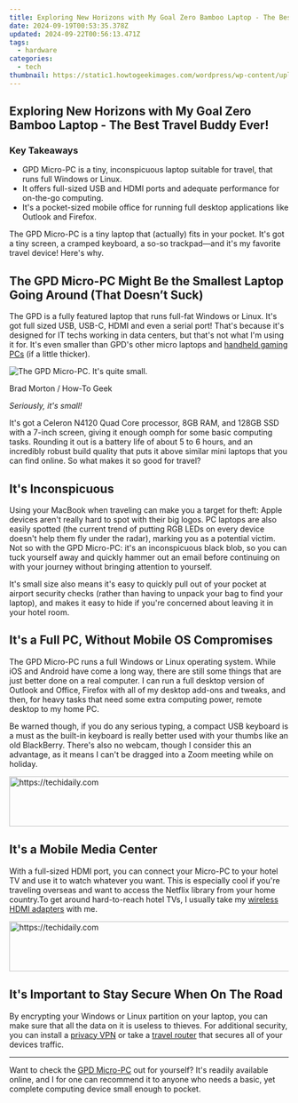 ```yaml
---
title: Exploring New Horizons with My Goal Zero Bamboo Laptop - The Best Travel Buddy Ever!
date: 2024-09-19T00:53:35.378Z
updated: 2024-09-22T00:56:13.471Z
tags:
  - hardware
categories:
  - tech
thumbnail: https://static1.howtogeekimages.com/wordpress/wp-content/uploads/2024/07/a-woman-in-a-beach-chair-using-a-gpd-micro-with-a-landscape-view-in-the-background.jpg
---
```


## Exploring New Horizons with My Goal Zero Bamboo Laptop - The Best Travel Buddy Ever!

### Key Takeaways

* GPD Micro-PC is a tiny, inconspicuous laptop suitable for travel, that runs full Windows or Linux.
* It offers full-sized USB and HDMI ports and adequate performance for on-the-go computing.
* It's a pocket-sized mobile office for running full desktop applications like Outlook and Firefox.

 The GPD Micro-PC is a tiny laptop that (actually) fits in your pocket. It's got a tiny screen, a cramped keyboard, a so-so trackpad—and it's my favorite travel device! Here's why.

##  The GPD Micro-PC Might Be the Smallest Laptop Going Around (That Doesn’t Suck)

 The GPD is a fully featured laptop that runs full-fat Windows or Linux. It's got full sized USB, USB-C, HDMI and even a serial port! That's because it's designed for IT techs working in data centers, but that's not what I'm using it for. It's even smaller than GPD's other micro laptops and [handheld gaming PCs](https://facebook-video-recording.techidaily.com/new-eight-essential-free-fb-link-extractors-for-2024/) (if a little thicker).

![The GPD Micro-PC. It's quite small.](https://static1.howtogeekimages.com/wordpress/wp-content/uploads/2024/07/gpd.jpeg) 

Brad Morton / How-To Geek

_Seriously, it's small!_

 It's got a Celeron N4120 Quad Core processor, 8GB RAM, and 128GB SSD with a 7-inch screen, giving it enough oomph for some basic computing tasks. Rounding it out is a battery life of about 5 to 6 hours, and an incredibly robust build quality that puts it above similar mini laptops that you can find online. So what makes it so good for travel?

##  It's Inconspicuous

 Using your MacBook when traveling can make you a target for theft: Apple devices aren't really hard to spot with their big logos. PC laptops are also easily spotted (the current trend of putting RGB LEDs on every device doesn't help them fly under the radar), marking you as a potential victim. Not so with the GPD Micro-PC: it's an inconspicuous black blob, so you can tuck yourself away and quickly hammer out an email before continuing on with your journey without bringing attention to yourself.

 It's small size also means it's easy to quickly pull out of your pocket at airport security checks (rather than having to unpack your bag to find your laptop), and makes it easy to hide if you're concerned about leaving it in your hotel room.

##  It's a Full PC, Without Mobile OS Compromises

 The GPD Micro-PC runs a full Windows or Linux operating system. While iOS and Android have come a long way, there are still some things that are just better done on a real computer. I can run a full desktop version of Outlook and Office, Firefox with all of my desktop add-ons and tweaks, and then, for heavy tasks that need some extra computing power, remote desktop to my home PC.

 Be warned though, if you do any serious typing, a compact USB keyboard is a must as the built-in keyboard is really better used with your thumbs like an old BlackBerry. There's also no webcam, though I consider this an advantage, as it means I can't be dragged into a Zoom meeting while on holiday.

<!-- affiliate ads begin -->
<a href="https://appsumo.8odi.net/c/5597632/2049388/7443" target="_top" id="2049388">
  <img src="//a.impactradius-go.com/display-ad/7443-2049388" border="0" alt="https://techidaily.com" width="728" height="90"/>
</a>
<img height="0" width="0" src="https://appsumo.8odi.net/i/5597632/2049388/7443" style="position:absolute;visibility:hidden;" border="0" />
<!-- affiliate ads end -->

##  It's a Mobile Media Center

 With a full-sized HDMI port, you can connect your Micro-PC to your hotel TV and use it to watch whatever you want. This is especially cool if you're traveling overseas and want to access the Netflix library from your home country.To get around hard-to-reach hotel TVs, I usually take my [wireless HDMI adapters](https://some-skills.techidaily.com/updated-syncing-voice-with-images-online/) with me.

<!-- affiliate ads begin -->
<a href="https://appsumo.8odi.net/c/5597632/2112008/7443" target="_top" id="2112008">
  <img src="//a.impactradius-go.com/display-ad/7443-2112008" border="0" alt="https://techidaily.com" width="728" height="90"/>
</a>
<img height="0" width="0" src="https://appsumo.8odi.net/i/5597632/2112008/7443" style="position:absolute;visibility:hidden;" border="0" />
<!-- affiliate ads end -->

##  It's Important to Stay Secure When On The Road

 By encrypting your Windows or Linux partition on your laptop, you can make sure that all the data on it is useless to thieves. For additional security, you can install a [privacy VPN](https://activate-lock.techidaily.com/how-to-remove-icloud-from-apple-iphone-14-pro-smoothly-by-drfone-ios/) or take a [travel router](https://facebook-record-videos.techidaily.com/new-in-2024-essential-selection-the-greatest-free-editing-software/) that secures all of your devices traffic.

---

 Want to check the [GPD Micro-PC](http://www.amazon.com/Industry-Portable-Computer-Notebook-Graphics/dp/B07QYZHM8F/?tag=hotoge-20&ascsubtag=UUhtgUeUpU2003920&asc%5Frefurl=https%3A%2F%2Fwww.howtogeek.com%2Fthe-gpd-micro-pc-is-my-favourite-travel-device-ever-heres-why%2F&asc%5Fcampaign=Evergreen) out for yourself? It's readily available online, and I for one can recommend it to anyone who needs a basic, yet complete computing device small enough to pocket.

<ins class="adsbygoogle"
     style="display:block"
     data-ad-format="autorelaxed"
     data-ad-client="ca-pub-7571918770474297"
     data-ad-slot="1223367746"></ins>

<ins class="adsbygoogle"
     style="display:block"
     data-ad-client="ca-pub-7571918770474297"
     data-ad-slot="8358498916"
     data-ad-format="auto"
     data-full-width-responsive="true"></ins>



